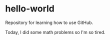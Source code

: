 # hello-world
Repository for learning how to use GitHub.

Today, I did some math problems so I'm so tired.
